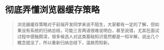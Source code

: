 # 彻底弄懂浏览器缓存策略

> 浏览器缓存策略对于前端开发同学来说不陌生，大家都有一定的了解，但如果没有系统的归纳总结，可能三言两语很难说明白，甚至说错，尤其在面试过程中感触颇深，很多候选人对这类基础知识竟然都是一知半解，说出几个概念就没了，所以重新归纳总结下，温故而知新。
